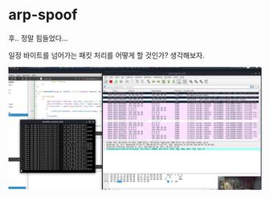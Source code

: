 # arp-spoof

후.. 정말 힘들었다...

일정 바이트를 넘어가는 패킷 처리를 어떻게 할 것인가? 생각해보자.


![result](https://github.com/Pa-Ka/arp-spoof/blob/master/result.png?raw=true)
